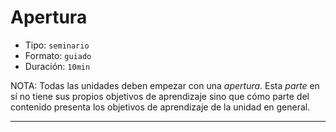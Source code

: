 # Apertura

* Tipo: `seminario`
* Formato: `guiado`
* Duración: `10min`

NOTA: Todas las unidades deben empezar con una _apertura_. Esta _parte_ en sí
no tiene sus propios objetivos de aprendizaje sino que cómo parte del contenido
presenta los objetivos de aprendizaje de la unidad en general.

***
